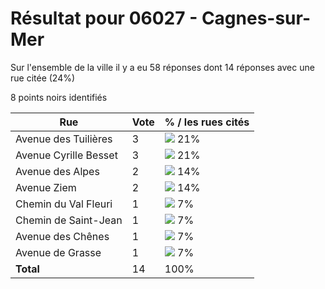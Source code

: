 # Résultat pour 06027 - Cagnes-sur-Mer

Sur l'ensemble de la ville il y a eu 58 réponses dont 14 réponses avec une rue citée (24%)

8 points noirs identifiés

| Rue | Vote | % / les rues cités|
|-----|------|-------------------|
| Avenue des Tuilières | 3 | <img src="../../img/bar_21.gif" />&nbsp;21%|
| Avenue Cyrille Besset | 3 | <img src="../../img/bar_21.gif" />&nbsp;21%|
| Avenue des Alpes | 2 | <img src="../../img/bar_14.gif" />&nbsp;14%|
| Avenue Ziem | 2 | <img src="../../img/bar_14.gif" />&nbsp;14%|
| Chemin du Val Fleuri | 1 | <img src="../../img/bar_7.gif" />&nbsp;7%|
| Chemin de Saint-Jean | 1 | <img src="../../img/bar_7.gif" />&nbsp;7%|
| Avenue des Chênes | 1 | <img src="../../img/bar_7.gif" />&nbsp;7%|
| Avenue de Grasse | 1 | <img src="../../img/bar_7.gif" />&nbsp;7%|
| **Total** | 14 | 100%|
